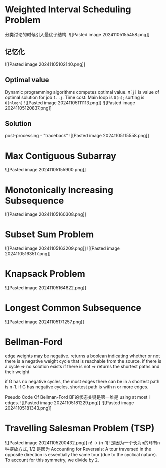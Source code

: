 # Weighted Interval Scheduling Problem
分类讨论的时候引入最优子结构. 
![[Pasted image 20241105155458.png]]

## 记忆化
![[Pasted image 20241105102140.png]]

## Optimal value
Dynamic programming algorithms computes optimal value. `M[j]` is value of optimal solution for job `1..j`. Time cost: Main loop is `O(n)`; sorting is `O(nlogn)` 
![[Pasted image 20241105111113.png]]
![[Pasted image 20241105120837.png]]
## Solution
post-processing - "traceback"
![[Pasted image 20241105115558.png]]
# Max Contiguous Subarray
![[Pasted image 20241105155900.png]]
# Monotonically Increasing Subsequence
![[Pasted image 20241105160308.png]]
# Subset Sum Problem
![[Pasted image 20241105163209.png]]
![[Pasted image 20241105163517.png]]

# Knapsack Problem
![[Pasted image 20241105164822.png]]
# Longest Common Subsequence
![[Pasted image 20241105171257.png]]
# Bellman-Ford
edge weights may be negative. 
returns a boolean indicating whether or not there is a negative weight cycle that is reachable from the source. 
if there is a cycle => no solution exists
if there is not => returns the shortest paths and their weight

if G has no negative cycles, the most edges there can be in a shortest path is n-1.
if G has negative cycles, shortest path is with n or more edges.

Pseudo Code Of Bellman-Ford 
BF的状态关键是第一维是 using at most i edges. 
![[Pasted image 20241105181229.png]]
![[Pasted image 20241105181343.png]]
# Travelling Salesman Problem (TSP)
![[Pasted image 20241105200432.png]]
n! -> (n-1)! 是因为一个长为n的环有n种摆放方式, 1/2 是因为 Accounting for Reversals: A tour traversed in the opposite direction is essentially the same tour (due to the cyclical nature). To account for this symmetry, we divide by 2.
